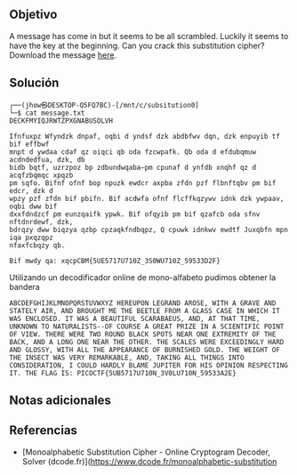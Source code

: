 ## Objetivo
A message has come in but it seems to be all scrambled. Luckily it seems to have the key at the beginning. Can you crack this substitution cipher?Download the message [here](https://artifacts.picoctf.net/c/152/message.txt).
## Solución
```
┌──(jhow㉿DESKTOP-Q5FQ7BC)-[/mnt/c/subsitution0]
└─$ cat message.txt
DECKFMYIQJRWTZPXGNABUSOLVH

Ifnfuxpz Wfyndzk dnpaf, oqbi d yndsf dzk abdbfwv dqn, dzk enpuyib tf bif effbwf
mnpt d ywdaa cdaf qz oiqci qb oda fzcwpafk. Qb oda d efdubqmuw acdndedfua, dzk, db
bidb bqtf, uzrzpoz bp zdbundwqaba—pm cpunaf d ynfdb xnqhf qz d acqfzbqmqc xpqzb
pm sqfo. Bifnf ofnf bop npuzk ewdcr axpba zfdn pzf flbnftqbv pm bif edcr, dzk d
wpzy pzf zfdn bif pbifn. Bif acdwfa ofnf flcffkqzywv idnk dzk ywpaav, oqbi dww bif
dxxfdndzcf pm eunzqaifk ypwk. Bif ofqyib pm bif qzafcb oda sfnv nftdnrdewf, dzk,
bdrqzy dww biqzya qzbp cpzaqkfndbqpz, Q cpuwk idnkwv ewdtf Juxqbfn mpn iqa pxqzqpz
nfaxfcbqzy qb.

Bif mwdy qa: xqcpCBM{5UE5717U710Z_3S0WU710Z_59533D2F}
```
Utilizando un decodificador online de mono-alfabeto pudimos obtener la bandera
```
ABCDEFGHIJKLMNOPQRSTUVWXYZ HEREUPON LEGRAND AROSE, WITH A GRAVE AND STATELY AIR, AND BROUGHT ME THE BEETLE FROM A GLASS CASE IN WHICH IT WAS ENCLOSED. IT WAS A BEAUTIFUL SCARABAEUS, AND, AT THAT TIME, UNKNOWN TO NATURALISTS--OF COURSE A GREAT PRIZE IN A SCIENTIFIC POINT OF VIEW. THERE WERE TWO ROUND BLACK SPOTS NEAR ONE EXTREMITY OF THE BACK, AND A LONG ONE NEAR THE OTHER. THE SCALES WERE EXCEEDINGLY HARD AND GLOSSY, WITH ALL THE APPEARANCE OF BURNISHED GOLD. THE WEIGHT OF THE INSECT WAS VERY REMARKABLE, AND, TAKING ALL THINGS INTO CONSIDERATION, I COULD HARDLY BLAME JUPITER FOR HIS OPINION RESPECTING IT. THE FLAG IS: PICOCTF{5UB5717U710N_3V0LU710N_59533A2E}

```
## Notas adicionales

## Referencias
+ [Monoalphabetic Substitution Cipher - Online Cryptogram Decoder, Solver (dcode.fr)](https://www.dcode.fr/monoalphabetic-substitution